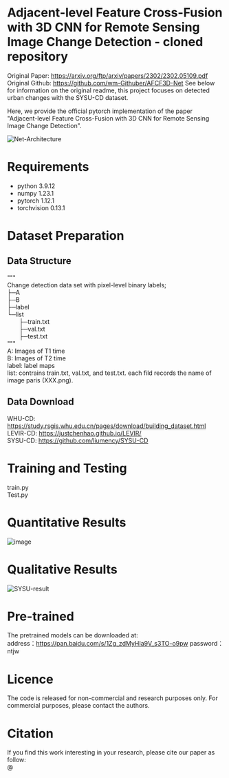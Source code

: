# Adjacent-level Feature Cross-Fusion with 3D CNN for Remote Sensing Image Change Detection - cloned repository

Original Paper: https://arxiv.org/ftp/arxiv/papers/2302/2302.05109.pdf
Original Github: https://github.com/wm-Githuber/AFCF3D-Net
See below for information on the original readme, this project focuses on detected urban changes with the SYSU-CD dataset.

Here, we provide the official pytorch implementation of the paper "Adjacent-level Feature Cross-Fusion with 3D CNN for Remote Sensing Image Change Detection".

![Net-Architecture](https://user-images.githubusercontent.com/66511993/210692766-5c698bdd-5077-4e7b-8274-c899f86b3cf9.png)


# Requirements
* python        3.9.12
* numpy         1.23.1
* pytorch       1.12.1
* torchvision   0.13.1

# Dataset Preparation
## Data Structure
"""  
Change detection data set with pixel-level binary labels;  
├─A  
├─B  
├─label  
└─list  
&emsp;&emsp;├─train.txt  
&emsp;&emsp;├─val.txt  
&emsp;&emsp;├─test.txt  
"""  
A: Images of T1 time  
B: Images of T2 time  
label: label maps  
list: contrains train.txt, val.txt, and test.txt. each fild records the name of image paris (XXX.png).  

## Data Download  
WHU-CD: https://study.rsgis.whu.edu.cn/pages/download/building_dataset.html  
LEVIR-CD: https://justchenhao.github.io/LEVIR/  
SYSU-CD: https://github.com/liumency/SYSU-CD  

# Training and Testing
train.py  
Test.py

# Quantitative Results
![image](https://user-images.githubusercontent.com/66511993/210712080-516684e9-0da2-4a7f-b159-a352a3c86e56.png)

# Qualitative Results
![SYSU-result](https://user-images.githubusercontent.com/66511993/210714033-e006d556-97d1-47e9-8423-3de7a983f385.png)

# Pre-trained
The pretrained models can be downloaded at:  
address：https://pan.baidu.com/s/1Zg_zdMyHIa9V_s3TO-o9pw 
password：ntjw

# Licence
The code is released for non-commercial and research purposes only. For commercial purposes, please contact the authors.



# Citation
If you find this work interesting in your research, please cite our paper as follow:  
@
